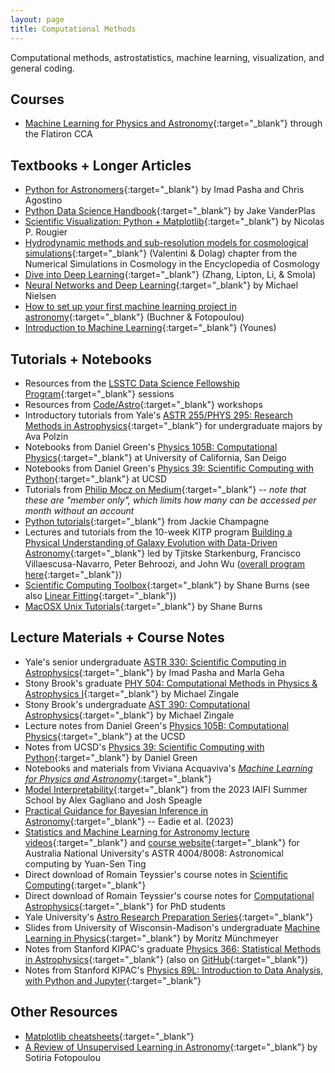 ```yaml
---
layout: page
title: Computational Methods
---
```


Computational methods, astrostatistics, machine learning, visualization, and general coding.

## Courses
- [Machine Learning for Physics and Astronomy](https://openlearning.flatironinstitute.org/courses/course-v1:cca+ML_01+A/about){:target="_blank"} through the Flatiron CCA

## Textbooks + Longer Articles
- [Python for Astronomers](https://prappleizer.github.io){:target="_blank"} by Imad Pasha and Chris Agostino
- [Python Data Science Handbook](https://jakevdp.github.io/PythonDataScienceHandbook/){:target="_blank"} by Jake VanderPlas
- [Scientific Visualization: Python + Matplotlib](https://github.com/rougier/scientific-visualization-book){:target="_blank"} by Nicolas P. Rougier
- [Hydrodynamic methods and sub-resolution models for cosmological simulations](https://arxiv.org/abs/2502.06954){:target="_blank"} (Valentini & Dolag) chapter from the Numerical Simulations in Cosmology in the Encyclopedia of Cosmology
- [Dive into Deep Learning](https://d2l.ai/index.html){:target="_blank"} (Zhang, Lipton, Li, & Smola)
- [Neural Networks and Deep Learning](http://neuralnetworksanddeeplearning.com/index.html){:target="_blank"} by Michael Nielsen
- [How to set up your first machine learning project in astronomy](https://arxiv.org/abs/2502.08222){:target="_blank"} (Buchner & Fotopoulou)
- [Introduction to Machine Learning](https://arxiv.org/abs/2409.02668){:target="_blank"} (Younes)

## Tutorials + Notebooks
- Resources from the [LSSTC Data Science Fellowship Program](https://github.com/LSSTC-DSFP/LSSTC-DSFP-Sessions){:target="_blank"} sessions
- Resources from [Code/Astro](https://github.com/semaphoreP/codeastro){:target="_blank"} workshops
- Introductory tutorials from Yale's [ASTR 255/PHYS 295: Research Methods in Astrophysics](https://github.com/avapolzin/ASTR255_Fall2021){:target="_blank"} for undergraduate majors by Ava Polzin
- Notebooks from Daniel Green's [Physics 105B: Computational Physics](https://github.com/drgreen/Phys_105B){:target="_blank"} at University of California, San Deigo
- Notebooks from Daniel Green's [Physics 39: Scientific Computing with Python](https://github.com/drgreen/Physics_39){:target="_blank"} at UCSD
- Tutorials from [Philip Mocz on Medium](https://philip-mocz.medium.com){:target="_blank"} -- *note that these are "member only", which limits how many can be accessed per month without an account*
- [Python tutorials](https://github.com/jbchampagne/pythontutorials/tree/master){:target="_blank"} from Jackie Champagne
- Lectures and tutorials from the 10-week KITP program [Building a Physical Understanding of Galaxy Evolution with Data-Driven Astronomy](https://github.com/DataDrivenGalaxyEvolution/galevo23-tutorials){:target="_blank"} led by Tjitske Starkenburg, Francisco Villaescusa-Navarro, Peter Behroozi, and John Wu ([overall program here](https://datadrivengalaxyevolution.github.io){:target="_blank"})
- [Scientific Computing Toolbox](https://faculty1.coloradocollege.edu/~sburns/toolbox/index.html){:target="_blank"} by Shane Burns (see also [Linear Fitting](https://faculty1.coloradocollege.edu/~sburns/LinearFitting/index.html){:target="_blank"})
- [MacOSX Unix Tutorials](https://faculty1.coloradocollege.edu/~sburns/UnixTutorial/index.html){:target="_blank"} by Shane Burns

## Lecture Materials + Course Notes
- Yale's senior undergraduate [ASTR 330: Scientific Computing in Astrophysics](https://astro-330.github.io/intro.html){:target="_blank"} by Imad Pasha and Marla Geha
- Stony Brook's graduate [PHY 504: Computational Methods in Physics & Astrophysics I](https://zingale.github.io/phy504/){:target="_blank"} by Michael Zingale
- Stony Brook's undergraduate [AST 390: Computational Astrophysics](https://zingale.github.io/computational_astrophysics/intro.html){:target="_blank"} by Michael Zingale
- Lecture notes from Daniel Green's [Physics 105B: Computational Physics](https://www.dropbox.com/s/w787ujp0v4nxsh6/Physics_105B.pdf?dl=0){:target="_blank"} at the UCSD
- Notes from UCSD's [Physics 39: Scientific Computing with Python](https://drgreen.github.io/Phys39-book/intro.html){:target="_blank"} by Daniel Green
- Notebooks and materials from Viviana Acquaviva's [*Machine Learning for Physics and Astronomy*](https://press.princeton.edu/books/ebook/9780691249537/machine-learning-for-physics-and-astronomy){:target="_blank"}
- [Model Interpretability](https://github.com/alexandergagliano/InterpretabilityDemos){:target="_blank"} from the 2023 IAIFI Summer School by Alex Gagliano and Josh Speagle
- [Practical Guidance for Bayesian Inference in Astronomy](https://arxiv.org/abs/2302.04703){:target="_blank"} -- Eadie et al. (2023)
- [Statistics and Machine Learning for Astronomy lecture videos](https://www.youtube.com/playlist?list=PLo4wAAMJnA1wDQ2ZmTJCaBYdrXqBWUwT5){:target="_blank"} and [course website](https://www.computeastro.com){:target="_blank"} for Australia National University's ASTR 4004/8008: Astronomical computing by Yuan-Sen Ting
- Direct download of Romain Teyssier's course notes in [Scientific Computing](https://www.astro.princeton.edu/~rt3504/ewExternalFiles/lecture_notes_APC523.tar.gz){:target="_blank"}
- Direct download of Romain Teyssier's course notes for [Computational Astrophysics](https://www.astro.princeton.edu/~rt3504/comp_astro_lectures.tar){:target="_blank"} for PhD students
- Yale University's [Astro Research Preparation Series](https://astro-rps.github.io){:target="_blank"}
- Slides from University of Wisconsin-Madison's undergraduate [Machine Learning in Physics](https://ai.physics.wisc.edu/teaching/){:target="_blank"} by Moritz Münchmeyer
- Notes from Stanford KIPAC's graduate [Physics 366: Statistical Methods in Astrophysics](https://kipac.github.io/StatisticalMethods/){:target="_blank"} (also on [GitHub](https://github.com/KIPAC/StatisticalMethods?tab=readme-ov-file){:target="_blank"})
- Notes from Stanford KIPAC's [Physics 89L: Introduction to Data Analysis, with Python and Jupyter](https://github.com/KIPAC/Physics89L){:target="_blank"}

## Other Resources
- [Matplotlib cheatsheets](https://matplotlib.org/cheatsheets/){:target="_blank"}
- [A Review of Unsupervised Learning in Astronomy](https://arxiv.org/abs/2406.17316){:target="_blank"} by Sotiria Fotopoulou